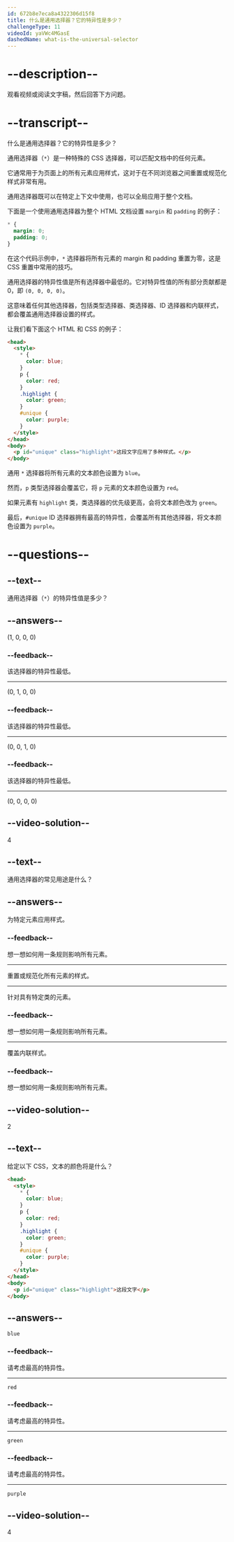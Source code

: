 ```yaml
---
id: 672b8e7eca8a4322306d15f8
title: 什么是通用选择器？它的特异性是多少？
challengeType: 11
videoId: yaVWc4MGasE
dashedName: what-is-the-universal-selector
---
```


# --description--

观看视频或阅读文字稿，然后回答下方问题。

# --transcript--

什么是通用选择器？它的特异性是多少？

通用选择器（`*`）是一种特殊的 CSS 选择器，可以匹配文档中的任何元素。

它通常用于为页面上的所有元素应用样式，这对于在不同浏览器之间重置或规范化样式非常有用。

通用选择器既可以在特定上下文中使用，也可以全局应用于整个文档。

下面是一个使用通用选择器为整个 HTML 文档设置 `margin` 和 `padding` 的例子：

```css
* {
  margin: 0;
  padding: 0;
}
```

在这个代码示例中，`*` 选择器将所有元素的 margin 和 padding 重置为零，这是 CSS 重置中常用的技巧。

通用选择器的特异性值是所有选择器中最低的。它对特异性值的所有部分贡献都是 0，即 `(0, 0, 0, 0)`。

这意味着任何其他选择器，包括类型选择器、类选择器、ID 选择器和内联样式，都会覆盖通用选择器设置的样式。

让我们看下面这个 HTML 和 CSS 的例子：

```html
<head>
  <style>
    * {
      color: blue;
    }
    p {
      color: red;
    }
    .highlight {
      color: green;
    }
    #unique {
      color: purple;
    }
  </style>
</head>
<body>
  <p id="unique" class="highlight">这段文字应用了多种样式。</p>
</body>
```

通用 `*` 选择器将所有元素的文本颜色设置为 `blue`。

然而，`p` 类型选择器会覆盖它，将 `p` 元素的文本颜色设置为 `red`。

如果元素有 `highlight` 类，类选择器的优先级更高，会将文本颜色改为 `green`。

最后，`#unique` ID 选择器拥有最高的特异性，会覆盖所有其他选择器，将文本颜色设置为 `purple`。

# --questions--

## --text--

通用选择器（`*`）的特异性值是多少？

## --answers--

(1, 0, 0, 0)

### --feedback--

该选择器的特异性最低。

---

(0, 1, 0, 0)

### --feedback--

该选择器的特异性最低。

---

(0, 0, 1, 0)

### --feedback--

该选择器的特异性最低。

---

(0, 0, 0, 0)

## --video-solution--

4

## --text--

通用选择器的常见用途是什么？

## --answers--

为特定元素应用样式。

### --feedback--

想一想如何用一条规则影响所有元素。

---

重置或规范化所有元素的样式。

---

针对具有特定类的元素。

### --feedback--

想一想如何用一条规则影响所有元素。

---

覆盖内联样式。

### --feedback--

想一想如何用一条规则影响所有元素。

## --video-solution--

2

## --text--

给定以下 CSS，文本的颜色将是什么？

```html
<head>
  <style>
    * {
      color: blue;
    }
    p {
      color: red;
    }
    .highlight {
      color: green;
    }
    #unique {
      color: purple;
    }
  </style>
</head>
<body>
  <p id="unique" class="highlight">这段文字</p>
</body>
```

## --answers--

`blue`

### --feedback--

请考虑最高的特异性。

---

`red`

### --feedback--

请考虑最高的特异性。

---

`green`

### --feedback--

请考虑最高的特异性。

---

`purple`

## --video-solution--

4

